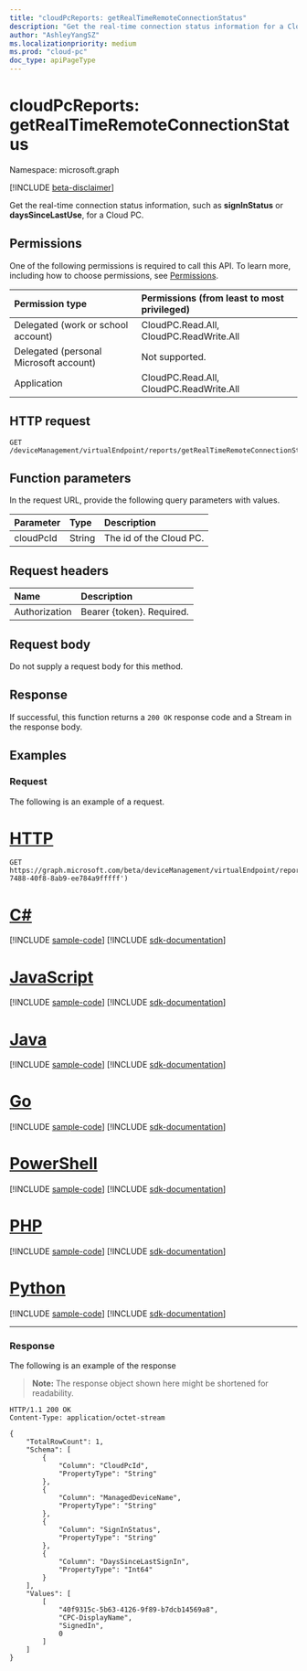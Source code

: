 ```yaml
---
title: "cloudPcReports: getRealTimeRemoteConnectionStatus"
description: "Get the real-time connection status information for a Cloud PC."
author: "AshleyYangSZ"
ms.localizationpriority: medium
ms.prod: "cloud-pc"
doc_type: apiPageType
---
```


# cloudPcReports: getRealTimeRemoteConnectionStatus
Namespace: microsoft.graph

[!INCLUDE [beta-disclaimer](../../includes/beta-disclaimer.md)]

Get the real-time connection status information, such as **signInStatus** or **daysSinceLastUse**, for a Cloud PC.

## Permissions
One of the following permissions is required to call this API. To learn more, including how to choose permissions, see [Permissions](/graph/permissions-reference).

|Permission type|Permissions (from least to most privileged)|
|:---|:---|
|Delegated (work or school account)|CloudPC.Read.All, CloudPC.ReadWrite.All|
|Delegated (personal Microsoft account)|Not supported.|
|Application|CloudPC.Read.All, CloudPC.ReadWrite.All|

## HTTP request

<!-- {
  "blockType": "ignored"
}
-->
``` http
GET /deviceManagement/virtualEndpoint/reports/getRealTimeRemoteConnectionStatus(cloudPcId='id')
```

## Function parameters
In the request URL, provide the following query parameters with values.

|Parameter|Type|Description|
|:---|:---|:---|
|cloudPcId|String|The id of the Cloud PC.|


## Request headers
|Name|Description|
|:---|:---|
|Authorization|Bearer {token}. Required.|

## Request body
Do not supply a request body for this method.

## Response

If successful, this function returns a `200 OK` response code and a Stream in the response body.

## Examples

### Request
The following is an example of a request.

# [HTTP](#tab/http)
<!-- {
  "blockType": "request",
  "name": "cloudpcreportsthis.getrealtimeremoteconnectionstatus"
}
-->
``` http
GET https://graph.microsoft.com/beta/deviceManagement/virtualEndpoint/reports/getRealTimeRemoteConnectionStatus(cloudPcId='f5ff445f-7488-40f8-8ab9-ee784a9fffff')
```

# [C#](#tab/csharp)
[!INCLUDE [sample-code](../includes/snippets/csharp/cloudpcreportsthisgetrealtimeremoteconnectionstatus-csharp-snippets.md)]
[!INCLUDE [sdk-documentation](../includes/snippets/snippets-sdk-documentation-link.md)]

# [JavaScript](#tab/javascript)
[!INCLUDE [sample-code](../includes/snippets/javascript/cloudpcreportsthisgetrealtimeremoteconnectionstatus-javascript-snippets.md)]
[!INCLUDE [sdk-documentation](../includes/snippets/snippets-sdk-documentation-link.md)]

# [Java](#tab/java)
[!INCLUDE [sample-code](../includes/snippets/java/cloudpcreportsthisgetrealtimeremoteconnectionstatus-java-snippets.md)]
[!INCLUDE [sdk-documentation](../includes/snippets/snippets-sdk-documentation-link.md)]

# [Go](#tab/go)
[!INCLUDE [sample-code](../includes/snippets/go/cloudpcreportsthisgetrealtimeremoteconnectionstatus-go-snippets.md)]
[!INCLUDE [sdk-documentation](../includes/snippets/snippets-sdk-documentation-link.md)]

# [PowerShell](#tab/powershell)
[!INCLUDE [sample-code](../includes/snippets/powershell/cloudpcreportsthisgetrealtimeremoteconnectionstatus-powershell-snippets.md)]
[!INCLUDE [sdk-documentation](../includes/snippets/snippets-sdk-documentation-link.md)]

# [PHP](#tab/php)
[!INCLUDE [sample-code](../includes/snippets/php/cloudpcreportsthisgetrealtimeremoteconnectionstatus-php-snippets.md)]
[!INCLUDE [sdk-documentation](../includes/snippets/snippets-sdk-documentation-link.md)]

# [Python](#tab/python)
[!INCLUDE [sample-code](../includes/snippets/python/cloudpcreportsthisgetrealtimeremoteconnectionstatus-python-snippets.md)]
[!INCLUDE [sdk-documentation](../includes/snippets/snippets-sdk-documentation-link.md)]

---

### Response
The following is an example of the response
>**Note:** The response object shown here might be shortened for readability.
<!-- {
  "blockType": "response",
  "truncated": true,
  "@odata.type": "Edm.Stream"
}
-->
``` http
HTTP/1.1 200 OK
Content-Type: application/octet-stream

{
    "TotalRowCount": 1,
    "Schema": [
        {
            "Column": "CloudPcId",
            "PropertyType": "String"
        },
        {
            "Column": "ManagedDeviceName",
            "PropertyType": "String"
        },
        {
            "Column": "SignInStatus",
            "PropertyType": "String"
        },
        {
            "Column": "DaysSinceLastSignIn",
            "PropertyType": "Int64"
        }
    ],
    "Values": [
        [
            "40f9315c-5b63-4126-9f89-b7dcb14569a8",
            "CPC-DisplayName",
            "SignedIn",
            0
        ]
    ]
}
```

